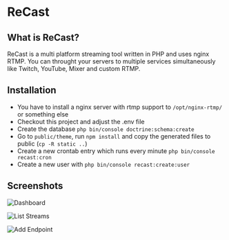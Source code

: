 # ReCast

## What is ReCast?

ReCast is a multi platform streaming tool written in PHP and uses nginx RTMP. You can throught your servers to multiple services simultaneously like Twitch, YouTube, Mixer and custom RTMP.

## Installation

* You have to install a nginx server with rtmp support to ```/opt/nginx-rtmp/``` or something else
* Checkout this project and adjust the .env file
* Create the database ```php bin/console doctrine:schema:create```
* Go to ``public/theme``, run ``npm install`` and copy the generated files to public (``cp -R static ..``)
* Create a new crontab entry which runs every minute ```php bin/console recast:cron```
* Create a new user with ```php bin/console recast:create:user```

## Screenshots

![Dashboard](https://i.imgur.com/CJFRqFM.png)

![List Streams](https://i.imgur.com/LGBcyBu.png)

![Add Endpoint](https://i.imgur.com/lGhD6YS.png)